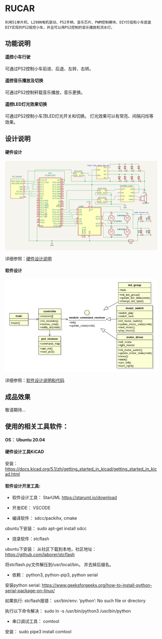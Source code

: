 # RUCAR
    利用51单片机、L298N电机驱动、PS2手柄、音乐芯片、PWM控制模块、DIY灯组和小车底盘DIY实现的PS2摇控小车，并且可以用PS2控制的音乐播放和流水灯。

## 功能说明
#### 遥控小车行驶
可通过PS2控制小车前进、后退、左转、右转。

#### 遥控音乐播放及切换
可通过PS2控制轩载音乐播放，音乐更换。

#### 遥控LED灯光效果切换
可通过PS2控制小车顶LED灯光开关和切换。
灯光效果可以有常亮、间隔闪烁等效果。



## 设计说明

#### 硬件设计

![](hardware/integrate_archetecture.png)

详细参照：[硬件设计说明](hardware/README.md)



#### 软件设计

![](software/class_design.png)

详细参照：[软件设计说明和代码](software/README.md)



## 成品效果



敬请期待...



## 使用的相关工具软件：

#### OS： Ubuntu 20.04



#### 硬件设计工具KiCAD

安装：https://docs.kicad.org/5.1/zh/getting_started_in_kicad/getting_started_in_kicad.html



#### 软件设计开发工具:

- 软件设计工具： StarUML  https://staruml.io/download

- 开发IDE： VSCODE

- 编译软件： sdcc/packihx, cmake

ubuntu下安装： sudo apt-get install sdcc

- 烧录软件：stcflash

ubuntu下安装： 从社区下载到本地，社区地址：https://github.com/laborer/stcflash

将stcflash.py文件解压到/usr/local/bin。 并去掉后缀名。

- 依赖： python3, python-pip3, python serial

安装python serial: https://www.geeksforgeeks.org/how-to-install-python-serial-package-on-linux/

如果执行: stcflash报错： usr/bin/env: ‘python’: No such file or directory

执行以下命令解决： sudo ln -s /usr/bin/python3 /usr/bin/python

- 串口调试工具： comtool

安装： sudo pipe3 install comtool
